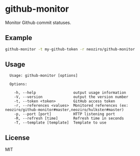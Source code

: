 # github-monitor

Monitor Github commit statuses.

## Example

```sh
github-monitor -t my-github-token -r neoziro/github-monitor
```

## Usage

```
  Usage: github-monitor [options]

  Options:

    -h, --help                 output usage information
    -V, --version              output the version number
    -t, --token <token>        GitHub access token
    -r, --references <values>  Monitored references (ex: neoziro/github-monitor#master,neoziro/hulkster#master)
    -p, --port [port]          HTTP listening port
    -R, --refresh [time]       Refresh time in seconds
    -T, --template [template]  Template to use
```

## License

MIT